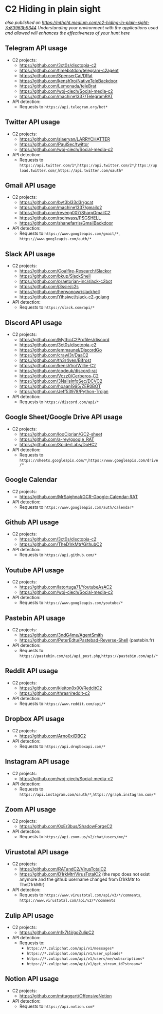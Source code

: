 # C2 Hiding in plain sight
*also published on https://mthcht.medium.com/c2-hiding-in-plain-sight-7a83963b9344*
*Understanding your environment with the applications used and allowed will enhances the effectiveness of your hunt here*

## Telegram API usage
  - C2 projects: 
    - https://github.com/3ct0s/disctopia-c2
    - https://github.com/timebotdon/telegram-c2agent
    - https://github.com/SpenserCai/DRat
    - https://github.com/kensh1ro/NativeTeleBackdoor
    - https://github.com/Lemonada/teleBrat
    - https://github.com/woj-ciech/Social-media-c2
    - https://github.com/machine1337/TelegramRAT
  - API detection: 
    - Requests to `https://api.telegram.org/bot*`

## Twitter API usage
  - C2 projects:
    - https://github.com/slaeryan/LARRYCHATTER
    - https://github.com/PaulSec/twittor
    - https://github.com/woj-ciech/Social-media-c2
  - API detection: 
    - Requests to `https://api.twitter.com/1*`,`https://api.twitter.com/2*`,`https://upload.twitter.com/`,`https://api.twitter.com/oauth*` 
 
## Gmail API usage
  - C2 projects:
    - https://github.com/byt3bl33d3r/gcat
    - https://github.com/machine1337/gmailc2
    - https://github.com/reveng007/SharpGmailC2
    - https://github.com/rschwass/PSGSHELL
    - https://github.com/shanefarris/GmailBackdoor
  - API detection: 
    - Requests to `https://www.googleapis.com/gmail/*`, `https://www.googleapis.com/auth/*`
 
## Slack API usage
  - C2 projects:
    - https://github.com/Coalfire-Research/Slackor
    - https://github.com/bkup/SlackShell
    - https://github.com/praetorian-inc/slack-c2bot
    - https://github.com/j3ssie/c2s
    - https://github.com/herwonowr/slackhell
    - https://github.com/Yihsiwei/slack-c2-golang
  - API detection: 
    - Requests to `https://slack.com/api/*` 
  
## Discord API usage
  - C2 projects:
    - https://github.com/MythicC2Profiles/discord
    - https://github.com/3ct0s/disctopia-c2
    - https://github.com/emmaunel/DiscordGo
    - https://github.com/crawl3r/DaaC2
    - https://github.com/th3r4ven/Bifrost
    - https://github.com/kensh1ro/Willie-C2
    - https://github.com/codeuk/discord-rat
    - https://github.com/Vczz0/Cerberos-C2
    - https://github.com/3NailsInfoSec/DCVC2
    - https://github.com/hoaan1995/ZER0BOT
    - https://github.com/Jeff53978/Python-Trojan
  - API detection: 
    - Requests to `https://discord.com/api/*` 
  
## Google Sheet/Google Drive API usage
  - C2 projects:
    - https://github.com/looCiprian/GC2-sheet 
    - https://github.com/a-rey/google_RAT
    - https://github.com/SpiderLabs/DoHC2
  - API detection: 
    - Requests to `https://sheets.googleapis.com/*`,`https://www.googleapis.com/drive/*` 

## Google Calendar
- C2 projects:
  - https://github.com/MrSaighnal/GCR-Google-Calendar-RAT
- API detection:
  - Requests to `https://www.googleapis.com/auth/calendar*`

## Github API usage
  - C2 projects:
    - https://github.com/3ct0s/disctopia-c2
    - https://github.com/TheD1rkMtr/GithubC2
  - API detection: 
    - Requests to `https://api.github.com/*` 

## Youtube API usage
  - C2 projects:
    - https://github.com/latortuga71/YoutubeAsAC2 
    - https://github.com/woj-ciech/Social-media-c2
  - API detection: 
    - Requests to `https://www.googleapis.com/youtube/*`

## Pastebin API usage
  - C2 projects:
    - https://github.com/3ndG4me/AgentSmith
    - https://github.com/PeterEdtu/Pastebad-Reverse-Shell (pastebin.fr)
  - API detection: 
    - Requests to `https://pastebin.com/api/api_post.php`,`https://pastebin.com/api/*`

## Reddit API usage
  - C2 projects:
    - https://github.com/kleiton0x00/RedditC2
    - https://github.com/thrasr/reddit-c2
  - API detection: 
    - Requests to `https://www.reddit.com/api/*`

## Dropbox API usage
  - C2 projects:
    - https://github.com/Arno0x/DBC2
  - API detection:
    - Requests to `https://api.dropboxapi.com/*` 

## Instagram API usage
  - C2 projects:
    - https://github.com/woj-ciech/Social-media-c2
  - API detection: 
    - Requests to `https://api.instagram.com/oauth/*`,`https://graph.instagram.com/*`

## Zoom API usage
  - C2 projects:
    - https://github.com/0xEr3bus/ShadowForgeC2
  - API detection:
    - Requests to `https://api.zoom.us/v2/chat/users/me/*`  

## Virustotal API usage
  - C2 projects:
    - https://github.com/RATandC2/VirusTotalC2
    - https://github.com/D1rkMtr/VirusTotalC2 (the repo does not exist anymore and the github username changed from D1rkMtr to TheD1rkMtr)
  - API detection: 
    - Requests to `https://www.virustotal.com/api/v3/*/comments`, `https://www.virustotal.com/api/v2/*/comments`

## Zulip API usage
  - C2 projects:
    - https://github.com/n1k7l4i/goZulipC2
  - API detection:
    - Requests to:
      - `https://*.zulipchat.com/api/v1/messages*` 
      - `https://*.zulipchat.com/api/v1/user_uploads*`
      - `https://*.zulipchat.com/api/v1/users/me/subscriptions*`
      - `https://*.zulipchat.com/api/v1/get_stream_id?stream=*`

## Notion API usage
 - C2 projects:
   - https://github.com/mttaggart/OffensiveNotion
 - API detection:
   -  Requests to `https://api.notion.com*`
